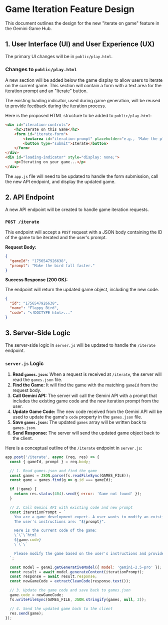 # Game Iteration Feature Design

This document outlines the design for the new "iterate on game" feature in the Gemini Game Hub.

## 1. User Interface (UI) and User Experience (UX)

The primary UI changes will be in `public/play.html`.

### Changes to `public/play.html`

A new section will be added below the game display to allow users to iterate on the current game. This section will contain a form with a text area for the iteration prompt and an "Iterate" button.

The existing loading indicator, used during game generation, will be reused to provide feedback during the iteration process.

Here is the proposed HTML structure to be added to `public/play.html`:

```html
<div id="iteration-controls">
    <h2>Iterate on this Game</h2>
    <form id="iterate-form">
        <textarea id="iteration-prompt" placeholder="e.g., 'Make the player faster', 'Add a scoring system'"></textarea>
        <button type="submit">Iterate</button>
    </form>
</div>
<div id="loading-indicator" style="display: none;">
    <p>Iterating on your game...</p>
</div>
```

The `app.js` file will need to be updated to handle the form submission, call the new API endpoint, and display the updated game.

## 2. API Endpoint

A new API endpoint will be created to handle game iteration requests.

### `POST /iterate`

This endpoint will accept a `POST` request with a JSON body containing the ID of the game to be iterated and the user's prompt.

**Request Body:**

```json
{
  "gameId": "1756547926638",
  "prompt": "Make the bird fall faster."
}
```

**Success Response (200 OK):**

The endpoint will return the updated game object, including the new code.

```json
{
  "id": "1756547926638",
  "name": "Flappy Bird",
  "code": "<!DOCTYPE html>..."
}
```

## 3. Server-Side Logic

The server-side logic in `server.js` will be updated to handle the `/iterate` endpoint.

### `server.js` Logic

1.  **Read `games.json`:** When a request is received at `/iterate`, the server will read the `games.json` file.
2.  **Find the Game:** It will find the game with the matching `gameId` from the request body.
3.  **Call Gemini API:** The server will call the Gemini API with a prompt that includes the existing game code and the new iteration prompt from the user.
4.  **Update Game Code:** The new code received from the Gemini API will be used to update the game's `code` property in the `games.json` file.
5.  **Save `games.json`:** The updated `games` array will be written back to `games.json`.
6.  **Send Response:** The server will send the updated game object back to the client.

Here is a conceptual outline of the `/iterate` endpoint in `server.js`:

```javascript
app.post('/iterate', async (req, res) => {
  const { gameId, prompt } = req.body;

  // 1. Read games.json and find the game
  const games = JSON.parse(fs.readFileSync(GAMES_FILE));
  const game = games.find(g => g.id === gameId);

  if (!game) {
    return res.status(404).send({ error: 'Game not found' });
  }

  // 2. Call Gemini API with existing code and new prompt
  const iterationPrompt = `
    You are a game development expert. A user wants to modify an existing game.
    The user's instructions are: "${prompt}".

    Here is the current code of the game:
    \`\`\`html
    ${game.code}
    \`\`\`

    Please modify the game based on the user's instructions and provide the complete, updated, single-file HTML game.
  `;

  const model = genAI.getGenerativeModel({ model: 'gemini-2.5-pro' });
  const result = await model.generateContent(iterationPrompt);
  const response = await result.response;
  const newGameCode = extractCleanCode(response.text());

  // 3. Update the game code and save back to games.json
  game.code = newGameCode;
  fs.writeFileSync(GAMES_FILE, JSON.stringify(games, null, 2));

  // 4. Send the updated game back to the client
  res.send(game);
});